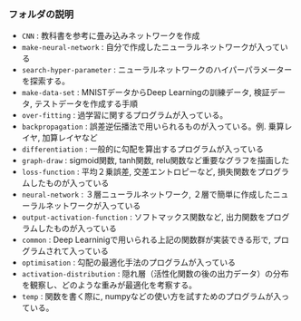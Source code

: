 ### フォルダの説明 

* `CNN` : 教科書を参考に畳み込みネットワークを作成  
* `make-neural-network` : 自分で作成したニューラルネットワークが入っている  
* `search-hyper-parameter` : ニューラルネットワークのハイパーパラメーターを探索する。  
* `make-data-set` : MNISTデータからDeep Learningの訓練データ, 検証データ, テストデータを作成する手順
* `over-fitting` : 過学習に関するプログラムが入っている。  
* `backpropagation` : 誤差逆伝播法で用いられるものが入っている。例. 乗算レイヤ, 加算レイヤなど     
* `differentiation` : 一般的に勾配を算出するプログラムが入っている  
* `graph-draw` : sigmoid関数, tanh関数, relu関数など重要なグラフを描画した  
* `loss-function` : 平均２乗誤差, 交差エントロピーなど, 損失関数をプログラムしたものが入っている  
* `neural-network` : ３層ニューラルネットワーク, ２層で簡単に作成したニューラルネットワークが入っている  
* `output-activation-function` : ソフトマックス関数など, 出力関数をプログラムしたものが入っている  
* `common` : Deep Learninigで用いられる上記の関数群が実装できる形で, プログラムされて入っている 
* `optimisation` : 勾配の最適化手法のプログラムが入っている  
* `activation-distribution` : 隠れ層（活性化関数の後の出力データ）の分布を観察し、どのような重みが最適化を考察する。     
* `temp` : 関数を書く際に, numpyなどの使い方を試すためのプログラムが入っている。  
